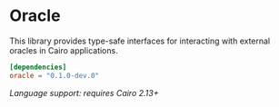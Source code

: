 # Oracle

This library provides type-safe interfaces for interacting with external oracles in Cairo applications.

```toml
[dependencies]
oracle = "0.1.0-dev.0"
```

_Language support: requires Cairo 2.13+_
